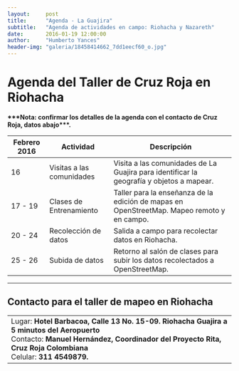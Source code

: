 ```yaml
---
layout:     post
title:      "Agenda - La Guajira"
subtitle:   "Agenda de actividades en campo: Riohacha y Nazareth"
date:       2016-01-19 12:00:00
author:     "Humberto Yances"
header-img: "galeria/18458414662_7dd1eecf60_o.jpg"
---
```

<h1>Agenda del Taller de Cruz Roja en Riohacha</h1>
<strong>***Nota: confirmar los detalles de la agenda con el contacto de Cruz Roja, datos abajo***.</strong>
<table class="table table-hover">
	<thead>
    	<tr>
      		<th>Febrero 2016</th>
       		<th>Actividad</th>
       		<th>Descripci&oacute;n</th>
    	</tr>
    </thead>
    <tbody>
		<tr>
			<td>16</td>
			<td>Visitas a las comunidades</td>
			<td>Visita a las comunidades de La Guajira para identificar la geograf&iacute;a y objetos a mapear.</td>
		</tr>
		<tr>
			<td>17 - 19</td>
			<td>Clases de Entrenamiento</td>
			<td>Taller para la enseñanza de la edici&oacute;n de mapas en OpenStreetMap.  Mapeo remoto y en campo.</td>
		</tr>
		<tr>
			<td>20 - 24</td>
			<td>Recolecci&oacute;n de datos</td>
			<td>Salida a campo para recolectar datos en Riohacha.</td>
		</tr>
		<tr>
			<td>25 - 26</td>
			<td>Subida de datos</td>
			<td>Retorno al sal&oacute;n de clases para subir los datos recolectados a OpenStreetMap.</td>
		</tr>
</table>
<hr>
<h2>Contacto para el taller de mapeo en Riohacha</h2>
<table class="table table-hover">
	<tr>
		<td>
			Lugar: <b>Hotel Barbacoa, Calle 13 No. 15-09. Riohacha Guajira a 5 minutos del Aeropuerto</b><br>
			Contacto: <b>Manuel Hernández, Coordinador del Proyecto Rita, Cruz Roja Colombiana</b><br>
			Celular: <b>311 4549879.</b>
    		</td>
	</tr>
</table>
